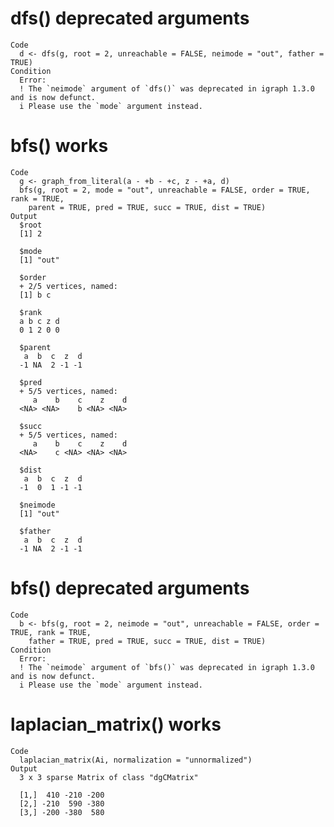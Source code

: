 # dfs() deprecated arguments

    Code
      d <- dfs(g, root = 2, unreachable = FALSE, neimode = "out", father = TRUE)
    Condition
      Error:
      ! The `neimode` argument of `dfs()` was deprecated in igraph 1.3.0 and is now defunct.
      i Please use the `mode` argument instead.

# bfs() works

    Code
      g <- graph_from_literal(a - +b - +c, z - +a, d)
      bfs(g, root = 2, mode = "out", unreachable = FALSE, order = TRUE, rank = TRUE,
        parent = TRUE, pred = TRUE, succ = TRUE, dist = TRUE)
    Output
      $root
      [1] 2
      
      $mode
      [1] "out"
      
      $order
      + 2/5 vertices, named:
      [1] b c
      
      $rank
      a b c z d 
      0 1 2 0 0 
      
      $parent
       a  b  c  z  d 
      -1 NA  2 -1 -1 
      
      $pred
      + 5/5 vertices, named:
         a    b    c    z    d 
      <NA> <NA>    b <NA> <NA> 
      
      $succ
      + 5/5 vertices, named:
         a    b    c    z    d 
      <NA>    c <NA> <NA> <NA> 
      
      $dist
       a  b  c  z  d 
      -1  0  1 -1 -1 
      
      $neimode
      [1] "out"
      
      $father
       a  b  c  z  d 
      -1 NA  2 -1 -1 
      

# bfs() deprecated arguments

    Code
      b <- bfs(g, root = 2, neimode = "out", unreachable = FALSE, order = TRUE, rank = TRUE,
        father = TRUE, pred = TRUE, succ = TRUE, dist = TRUE)
    Condition
      Error:
      ! The `neimode` argument of `bfs()` was deprecated in igraph 1.3.0 and is now defunct.
      i Please use the `mode` argument instead.

# laplacian_matrix() works

    Code
      laplacian_matrix(Ai, normalization = "unnormalized")
    Output
      3 x 3 sparse Matrix of class "dgCMatrix"
                         
      [1,]  410 -210 -200
      [2,] -210  590 -380
      [3,] -200 -380  580

